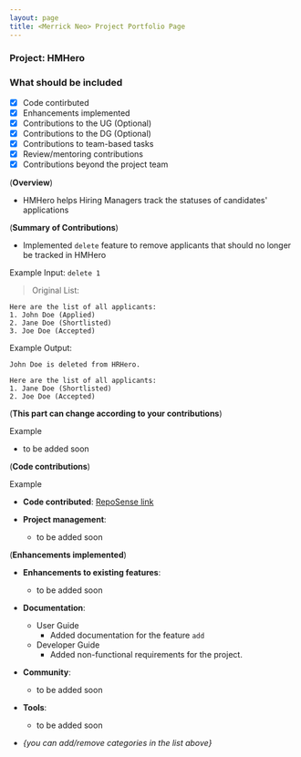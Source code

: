 ```yaml
---
layout: page
title: <Merrick Neo> Project Portfolio Page
---
```


### Project: HMHero

### What should be included

- [x] Code contirbuted
- [x] Enhancements implemented
- [x] Contributions to the UG (Optional)
- [x] Contributions to the DG (Optional)
- [x] Contributions to team-based tasks
- [x] Review/mentoring contributions
- [x] Contributions beyond the project team

(**Overview**)

- HMHero helps Hiring Managers track the statuses of candidates' applications

(**Summary of Contributions**)

- Implemented `delete` feature to remove applicants that should no longer be tracked in HMHero

Example Input: `delete 1`

>Original List:
```
Here are the list of all applicants:
1. John Doe (Applied)
2. Jane Doe (Shortlisted)
3. Joe Doe (Accepted)
```
Example Output:
```
John Doe is deleted from HRHero.

Here are the list of all applicants:
1. Jane Doe (Shortlisted)
2. Joe Doe (Accepted)
```

(**This part can change according to your contributions**)

Example

- to be added soon

(**Code contributions**)

Example

- **Code contributed**: [RepoSense link](https://nus-cs2103-ay2223s2.github.io/tp-dashboard/?search=merrickneo&breakdown=true)

- **Project management**:

  - to be added soon

(**Enhancements implemented**)

- **Enhancements to existing features**:

  - to be added soon

- **Documentation**:

  - User Guide
    - Added documentation for the feature `add`
  - Developer Guide
    - Added non-functional requirements for the project.

- **Community**:

  - to be added soon

- **Tools**:

  - to be added soon

- _{you can add/remove categories in the list above}_
